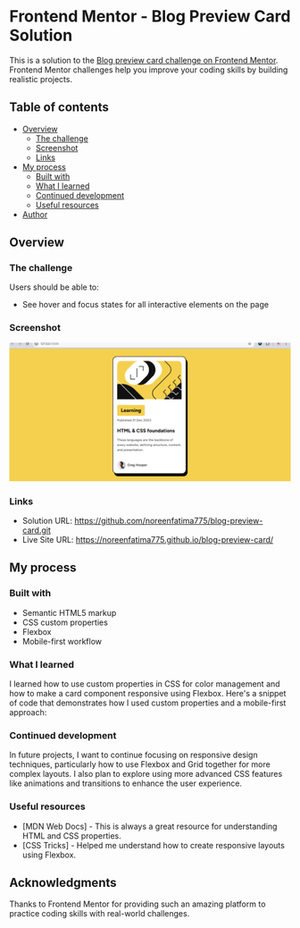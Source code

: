 # Frontend Mentor - Blog Preview Card Solution

This is a solution to the [Blog preview card challenge on Frontend Mentor](https://www.frontendmentor.io/challenges/blog-preview-card-ckPaj01IcS). Frontend Mentor challenges help you improve your coding skills by building realistic projects.

## Table of contents

- [Overview](#overview)
  - [The challenge](#the-challenge)
  - [Screenshot](#screenshot)
  - [Links](#links)
- [My process](#my-process)
  - [Built with](#built-with)
  - [What I learned](#what-i-learned)
  - [Continued development](#continued-development)
  - [Useful resources](#useful-resources)
- [Author](#author)

## Overview

### The challenge

Users should be able to:

- See hover and focus states for all interactive elements on the page

### Screenshot

![Screenshot of my solution](./assets/images/screenshot.png)

### Links

- Solution URL: https://github.com/noreenfatima775/blog-preview-card.git
- Live Site URL: https://noreenfatima775.github.io/blog-preview-card/
## My process

### Built with

- Semantic HTML5 markup
- CSS custom properties
- Flexbox
- Mobile-first workflow

### What I learned

I learned how to use custom properties in CSS for color management and how to make a card component responsive using Flexbox. Here's a snippet of code that demonstrates how I used custom properties and a mobile-first approach:

### Continued development

In future projects, I want to continue focusing on responsive design techniques, particularly how to use Flexbox and Grid together for more complex layouts. I also plan to explore using more advanced CSS features like animations and transitions to enhance the user experience.

### Useful resources

- [MDN Web Docs] - This is always a great resource for understanding HTML and CSS properties.
- [CSS Tricks] - Helped me understand how to create responsive layouts using Flexbox.


## Acknowledgments

Thanks to Frontend Mentor for providing such an amazing platform to practice coding skills with real-world challenges.

